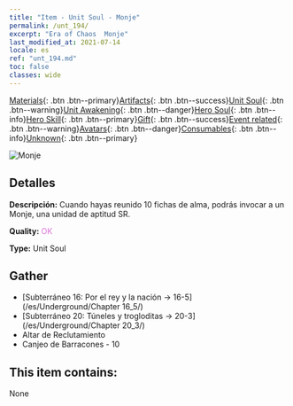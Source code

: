 ```yaml
---
title: "Item - Unit Soul - Monje"
permalink: /unt_194/
excerpt: "Era of Chaos  Monje"
last_modified_at: 2021-07-14
locale: es
ref: "unt_194.md"
toc: false
classes: wide
---
```

 [Materials](/ItemsES/){: .btn .btn--primary}[Artifacts](/ItemsES/Artifacts/){: .btn .btn--success}[Unit Soul](/ItemsES/UnitSoul/){: .btn .btn--warning}[Unit Awakening](/ItemsES/UnitAwakening/){: .btn .btn--danger}[Hero Soul](/ItemsES/HeroSoul/){: .btn .btn--info}[Hero Skill](/ItemsES/HeroSkill/){: .btn .btn--primary}[Gift](/ItemsES/Gift/){: .btn .btn--success}[Event related](/ItemsES/Events/){: .btn .btn--warning}[Avatars](/ItemsES/Avatars/){: .btn .btn--danger}[Consumables](/ItemsES/Consumables/){: .btn .btn--info}[Unknown](/ItemsES/Unknown/){: .btn .btn--primary}

 ![Monje](/images/u/ti_senglv.jpg)

## Detalles
 **Descripción:** Cuando hayas reunido 10 fichas de alma, podrás invocar a un Monje, una unidad de aptitud SR.

 **Quality:** <span style="color: #DA70D6">OK</span>

 **Type:** Unit Soul

## Gather

*    [Subterráneo 16: Por el rey y la nación -> 16-5](/es/Underground/Chapter 16_5/) 
*    [Subterráneo 20: Túneles y trogloditas -> 20-3](/es/Underground/Chapter 20_3/) 
*    Altar de Reclutamiento 
*    Canjeo de Barracones - 10 

## This item contains:

  None


